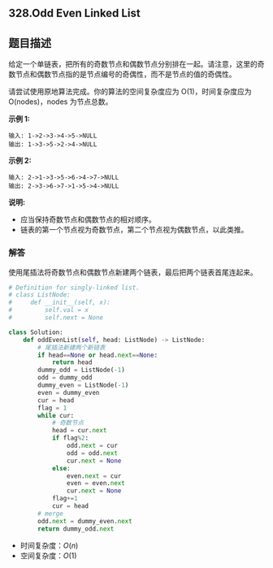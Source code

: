 ## 328.Odd Even Linked List

## 题目描述

给定一个单链表，把所有的奇数节点和偶数节点分别排在一起。请注意，这里的奇数节点和偶数节点指的是节点编号的奇偶性，而不是节点的值的奇偶性。

请尝试使用原地算法完成。你的算法的空间复杂度应为 O(1)，时间复杂度应为 O(nodes)，nodes 为节点总数。

**示例 1:**

```
输入: 1->2->3->4->5->NULL
输出: 1->3->5->2->4->NULL
```

**示例 2:**

```
输入: 2->1->3->5->6->4->7->NULL 
输出: 2->3->6->7->1->5->4->NULL
```

**说明:**

+ 应当保持奇数节点和偶数节点的相对顺序。
+ 链表的第一个节点视为奇数节点，第二个节点视为偶数节点，以此类推。



### 解答

​	使用尾插法将奇数节点和偶数节点新建两个链表，最后把两个链表首尾连起来。

```python
# Definition for singly-linked list.
# class ListNode:
#     def __init__(self, x):
#         self.val = x
#         self.next = None

class Solution:
    def oddEvenList(self, head: ListNode) -> ListNode:
        # 尾插法新建两个新链表
        if head==None or head.next==None:
            return head
        dummy_odd = ListNode(-1)
        odd = dummy_odd
        dummy_even = ListNode(-1)       
        even = dummy_even
        cur = head
        flag = 1
        while cur:
            # 奇数节点
            head = cur.next
            if flag%2:
                odd.next = cur
                odd = odd.next
                cur.next = None
            else:
                even.next = cur
                even = even.next
                cur.next = None
            flag+=1
            cur = head
        # merge
        odd.next = dummy_even.next
        return dummy_odd.next
```

- 时间复杂度：$O(n)$
- 空间复杂度：$O(1)$ 